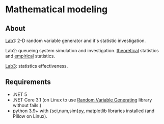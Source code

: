 # Mathematical modeling

## About
[Lab1](1/src/RandomVariableGenerating.Demo): 2-D random variable generator and it's statistic investigation.

Lab2: queueing system simulation and investigation. [theoretical](2/src/QueueingSystem.Demo) statistics and [empirical](2/src/des) statistics.

[Lab3](3/src/SystemCharacteristics): statistics effectiveness.

## Requirements
- .NET 5
- .NET Core 3.1 (on Linux to use [Random Variable Generating](1/src/RandomVariableGenerating) library without fails.)
- python 3.9+ with {sci,num,sim}py, matplotlib libraries installed (and Pillow on Linux).
